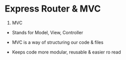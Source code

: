 # Express Router & MVC

1. MVC

- Stands for Model, View, Controller

- MVC is a way of structuring our code & files

- Keeps code more modular, reusable & easier ro read
